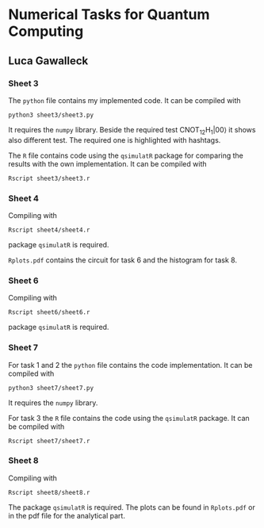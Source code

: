 # Numerical Tasks for Quantum Computing 
## Luca Gawalleck

### Sheet 3
The `python` file contains my implemented code. It can be compiled with

```python3 sheet3/sheet3.py```

It requires the `numpy` library. Beside the required test $\mathrm{CNOT}_{12}\mathrm{H}_1|00\rangle$ 
it shows also different test. The required one is highlighted with hashtags.

The `R` file contains code using the `qsimulatR` package for comparing the results 
with the own implementation. It can be compiled with

```Rscript sheet3/sheet3.r```


### Sheet 4
Compiling with

```Rscript sheet4/sheet4.r```

package `qsimulatR` is required.

```Rplots.pdf``` contains the circuit for task 6 and the histogram for task 8.


### Sheet 6
Compiling with

```Rscript sheet6/sheet6.r```

package `qsimulatR` is required.


### Sheet 7
For task 1 and 2 the `python` file contains the code implementation. It can be compiled with

```python3 sheet7/sheet7.py```

It requires the `numpy` library.

For task 3 the `R` file contains the code using the `qsimulatR` package. It can be compiled with

```Rscript sheet7/sheet7.r```


### Sheet 8
Compiling with

```Rscript sheet8/sheet8.r``` 

The package `qsimulatR` is required. The plots can be found in `Rplots.pdf` or in the
pdf file for the analytical part.
